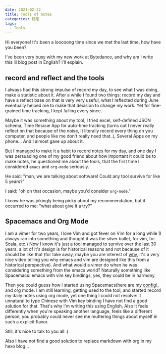 ```yaml
---
date: 2021-02-22
title: Tools of notes
categories: 随笔
tags:
  - Tools
---
```


Hi everyone! It's been a looooong time since we met the last time, how have you been?

I've been very busy with my new work at Bytedance, and why am I write this lil blog post in English? I'll explain.

<!--more-->
## record and reflect and the tools

I always had this strong impulse of record my day, to see what I was doing, make a statistic about it.
After a while I found two things: record my day and have a reflect base on that is very very useful, what I reflected during June eventually helped me to make that decision to change my work. Yet for fine-grained time tracking, I kept failing every since. 

Maybe it was something about my tool, I tried excel, self-defined JSON schema, Time Rescue App for auto-time tracking (turns out I never really reflect on that because of the noise, It literally record every thing on you computer, and people like me don't really need that..), Several Apps on my phone... And I almost gave up about it.

But I managed to make it a habit to record notes for my day, and one day I was persuading one of my good friend about how important it could be to make notes, he questioned me about the tools, that the first time I considered `emacs` and `org-mode` seriously.

He said: "man, we are talking about software! Could any tool survive for like 5 years?"

I said: "oh on that occasion, maybe you'd consider `org-mode`."

I know he was jokingly being picky about my recommendation, but it occurred to me: "what about give it a try?"

## Spacemacs and Org Mode

I am a vimer for two years, I love Vim and got fever on Vim for a long while (I always ran into something and thought it was the silver bullet, for vim, for Scala, etc.) Now I know it's just a tool managed to survive over the last 30 years. a lot of it's design is for historical reasons and not because of it should be like that (for take away, maybe you are interest of [why](https://www.youtube.com/watch?v=0M6erlK57go&ab_channel=MikeZamansky), it's a very nice video telling you why emacs and vim are designed like this from a historical perspective).
And what would a vimer do when he was considering something from the emacs world? Naturally something like Spacemacs: emacs with vim key bindings, yes, they could be in harmony.

Then you could guess how I started using Spacemacs(here are my [config](https://github.com/Thrimbda/.thript)), and org mode. I am still learning, getting used to the tool, and started record my daily notes using org mode, yet one thing I could not resolve: it unnatural to type Chinese with Vim key binding I have not find a good solution for that. That's why I'm writing this using English, Also it feels differently when you're speaking another language, feels like a different person, you probably could never see me muttering things about myself in such a explicit flavor.

Still, it's nice to talk to you all :)

Also I have not find a good solution to replace markdown with org in my hexo blog...
